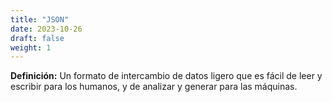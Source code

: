 ```yaml
---
title: "JSON"
date: 2023-10-26
draft: false
weight: 1
---
```


**Definición:** Un formato de intercambio de datos ligero que es fácil de leer y escribir para los humanos, y de analizar y generar para las máquinas.
